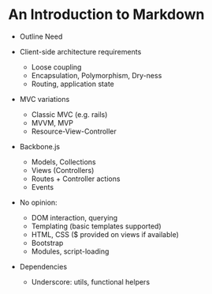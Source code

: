 An Introduction to Markdown
===========================

* Outline Need
* Client-side architecture requirements
  * Loose coupling
  * Encapsulation, Polymorphism, Dry-ness
  * Routing, application state

* MVC variations
  * Classic MVC (e.g. rails)
  * MVVM, MVP
  * Resource-View-Controller

* Backbone.js
  * Models, Collections
  * Views (Controllers)
  * Routes + Controller actions
  * Events

* No opinion: 
  * DOM interaction, querying
  * Templating (basic templates supported)
  * HTML, CSS ($ provided on views if available)
  * Bootstrap
  * Modules, script-loading

* Dependencies
  * Underscore: utils, functional helpers

